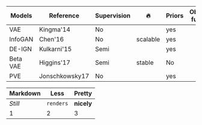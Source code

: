 

 Models        | Reference     | Supervision  | :fire:  | Priors | Objective function | rewards 
 ------------- | ------------- | -----------  | ------  | ------ | ------------------ | ------  
 VAE           | Kingma'14     | No           |         | yes |  | no 
 InfoGAN       |Chen'16        | No           | scalable| yes |  | no 
 DE-IGN        | Kulkarni'15   | Semi         |         | yes |  | no 
 Beta VAE      | Higgins'17    | Semi         | stable  | No |  | no 
 PVE           | Jonschkowsky17| No           |    | yes |  | no 





Markdown | Less | Pretty
--- | --- | ---
*Still* | `renders` | **nicely**
1 | 2 | 3
